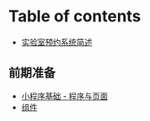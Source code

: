 # Table of contents

* [实验室预约系统简述](README.md)

## 前期准备

* [小程序基础 - 程序与页面](qian-qi-zhun-bei/xiao-cheng-xu-ji-chu.md)
* [组件](zu-jian.md)

